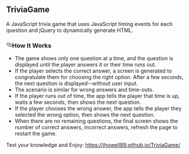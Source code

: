 ## TriviaGame

<p>A  JavaScript trivia game that uses JavaScript timing events for each question and jQuery to dynamically generate HTML.</p>
<h3><a id="user-content-how-it-works" class="anchor" aria-hidden="true" href="#how-it-works"><svg class="octicon octicon-link" viewBox="0 0 16 16" version="1.1" width="16" height="16" aria-hidden="true"><path fill-rule="evenodd" d="M4 9h1v1H4c-1.5 0-3-1.69-3-3.5S2.55 3 4 3h4c1.45 0 3 1.69 3 3.5 0 1.41-.91 2.72-2 3.25V8.59c.58-.45 1-1.27 1-2.09C10 5.22 8.98 4 8 4H4c-.98 0-2 1.22-2 2.5S3 9 4 9zm9-3h-1v1h1c1 0 2 1.22 2 2.5S13.98 12 13 12H9c-.98 0-2-1.22-2-2.5 0-.83.42-1.64 1-2.09V6.25c-1.09.53-2 1.84-2 3.25C6 11.31 7.55 13 9 13h4c1.45 0 3-1.69 3-3.5S14.5 6 13 6z"></path></svg></a>How It Works</h3>
<ul>
<li>The game shows only one question at a time, and the question is displayed until the player answers it or their time runs out.</li>
<li>If the player selects the correct answer, a screen is generated to congratulate them for choosing the right option. After a few seconds, the next question is displayed--without user input.</li>
<li>The scenario is similar for wrong answers and time-outs.</li>
<li>If the player runs out of time, the app tells the player that time is up, waits a few seconds, then shows the next question.</li>
<li>If the player chooses the wrong answer, the app tells the player they selected the wrong option, then shows the next question.</li>
<li>When there are no remaining questions, the final screen shows the number of correct answers, incorrect answers, refresh the page to restart the game.</li>
</ul>

Test your knowledge and Enjoy: https://jhowell89.github.io/TriviaGame/
